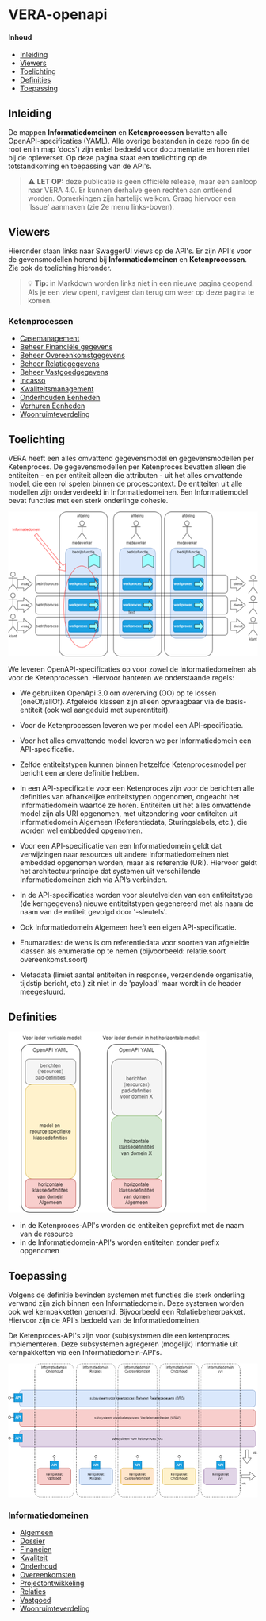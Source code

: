 # VERA-openapi

#### Inhoud

- [Inleiding](#Inleiding)
- [Viewers](#Viewers)
- [Toelichting](#Toelichting)
- [Definities](#Definities)
- [Toepassing](#Toepassing)

## Inleiding
De mappen **Informatiedomeinen** en **Ketenprocessen** bevatten alle OpenAPI-specificaties (YAML).
Alle overige bestanden in deze repo (in de root en in map 'docs') zijn enkel bedoeld voor documentatie en horen niet bij de opleverset.
Op deze pagina staat een toelichting op de totstandkoming en toepassing van de API's.
> :warning: **LET OP:** deze publicatie is geen officiële release, maar een aanloop naar VERA 4.0. 
Er kunnen derhalve geen rechten aan ontleend worden. Opmerkingen zijn hartelijk welkom. Graag hiervoor een 'Issue' aanmaken (zie 2e menu links-boven).

## Viewers
Hieronder staan links naar SwaggerUI views op de API's. 
Er zijn API's voor de gevensmodellen horend bij **Informatiedomeinen** en **Ketenprocessen**.
Zie ook de toeliching hieronder.
> :bulb: **Tip:** in Markdown worden links niet in een nieuwe pagina geopend. Als je een view opent, navigeer dan terug om weer op deze pagina te komen.

### Ketenprocessen
- [Casemanagement](https://vereniging-corponet.github.io/vera-openapi/Ketenprocessen/BDO.html)
- [Beheer Financiële gegevens](https://vereniging-corponet.github.io/vera-openapi/Ketenprocessen/BFG.html)
- [Beheer Overeenkomstgegevens](https://vereniging-corponet.github.io/vera-openapi/Ketenprocessen/BOG.html)
- [Beheer Relatiegegevens](https://vereniging-corponet.github.io/vera-openapi/Ketenprocessen/BRG.html)
- [Beheer Vastgoedgegevens](https://vereniging-corponet.github.io/vera-openapi/Ketenprocessen/BVG.html)
- [Incasso](https://vereniging-corponet.github.io/vera-openapi/Ketenprocessen/INC.html)
- [Kwaliteitsmanagement](https://vereniging-corponet.github.io/vera-openapi/Ketenprocessen/KMT.html)
- [Onderhouden Eenheden](https://vereniging-corponet.github.io/vera-openapi/Ketenprocessen/OHD.html)
- [Verhuren Eenheden](https://vereniging-corponet.github.io/vera-openapi/Ketenprocessen/VHE.html)
- [Woonruimteverdeling](https://vereniging-corponet.github.io/vera-openapi/Ketenprocessen/WRV.html)


## Toelichting
VERA heeft een alles omvattend gegevensmodel en gegevensmodellen per Ketenproces. De gegevensmodellen per Ketenproces bevatten alleen die entiteiten - en per entiteit alleen die attributen - uit het alles omvattende model, die een rol spelen binnen de procescontext.
De entiteiten uit alle modellen zijn onderverdeeld in Informatiedomeinen. Een Informatiemodel bevat functies met een sterk onderlinge cohesie.​

![alt text](matrix-proces-informatiedomein.png)

We leveren OpenAPI-specificaties op voor zowel de Informatiedomeinen als voor de Ketenprocessen. Hiervoor hanteren we onderstaande regels: ​

- We gebruiken OpenApi 3.0 om overerving (OO) op te lossen (oneOf/allOf). Afgeleide klassen zijn alleen opvraagbaar via de basis-entiteit (ook wel aangeduid met superentiteit). ​

- Voor de Ketenprocessen leveren we per model een API-specificatie.​

- Voor het alles omvattende model leveren we per Informatiedomein een API-specificatie.​

- Zelfde entiteitstypen kunnen binnen hetzelfde Ketenprocesmodel per bericht een andere definitie hebben.​

- In een API-specificatie voor een Ketenproces zijn voor de berichten alle definities van afhankelijke entiteitstypen opgenomen, ongeacht het Informatiedomein waartoe ze horen. Entiteiten uit het alles omvattende model zijn als URI opgenomen, met uitzondering voor entiteiten uit informatiedomein Algemeen (Referentiedata, Sturingslabels, etc.), die worden wel embbedded opgenomen.

- Voor een API-specificatie van een Informatiedomein geldt dat verwijzingen naar resources uit andere Informatiedomeinen niet embedded opgenomen worden, maar als referentie (URI). Hiervoor geldt het architectuurprincipe dat systemen uit verschillende Informatiedomeinen zich via API’s verbinden.​

- In de API-specificaties worden voor sleutelvelden van een entiteitstype (de kerngegevens) nieuwe entiteitstypen gegenereerd met als naam de naam van de entiteit gevolgd door '-sleutels'.

- Ook Informatiedomein Algemeen heeft een eigen API-specificatie.​

- Enumaraties: de wens is om referentiedata voor soorten van afgeleide klassen als enumeratie op te nemen (bijvoorbeeld: relatie.soort overeenkomst.soort)
- Metadata (limiet aantal entiteiten in response, verzendende organisatie, tijdstip bericht, etc.) zit niet in de 'payload' maar wordt in de header meegestuurd.


## Definities

![alt text](openapi-per-model.png)

- in de Ketenproces-API's worden de entiteiten geprefixt met de naam van de resource
- in de Informatiedomein-API's worden entiteiten zonder prefix opgenomen


## Toepassing

Volgens de definitie bevinden systemen met functies die sterk onderling verwand zijn zich binnen een Informatiedomein. Deze systemen worden ook wel kernpakketten genoemd. Bijvoorbeeld een Relatiebeheerpakket. Hiervoor zijn de API's bedoeld van de Informatiedomeinen.

De Ketenproces-API's zijn voor (sub)systemen die een ketenproces implementeren. Deze subsystemen agregeren (mogelijk) informatie uit kernpakketten via een Informatiedomein-API's.

![alt text](matrix-apis.png)


### Informatiedomeinen
- [Algemeen](https://vereniging-corponet.github.io/vera-openapi/Informatiedomeinen/Algemeen.html)
- [Dossier](https://vereniging-corponet.github.io/vera-openapi/Informatiedomeinen/Dossier.html)
- [Financien](https://vereniging-corponet.github.io/vera-openapi/Informatiedomeinen/Financien.html)
- [Kwaliteit](https://vereniging-corponet.github.io/vera-openapi/Informatiedomeinen/Kwaliteit.html)
- [Onderhoud](https://vereniging-corponet.github.io/vera-openapi/Informatiedomeinen/Onderhoud.html)
- [Overeenkomsten](https://vereniging-corponet.github.io/vera-openapi/Informatiedomeinen/Overeenkomsten.html)
- [Projectontwikkeling](https://vereniging-corponet.github.io/vera-openapi/Informatiedomeinen/Projectontwikkeling.html)
- [Relaties](https://vereniging-corponet.github.io/vera-openapi/Informatiedomeinen/Relaties.html)
- [Vastgoed](https://vereniging-corponet.github.io/vera-openapi/Informatiedomeinen/Vastgoed.html)
- [Woonruimteverdeling](https://vereniging-corponet.github.io/vera-openapi/Informatiedomeinen/Woonruimteverdeling.html)


